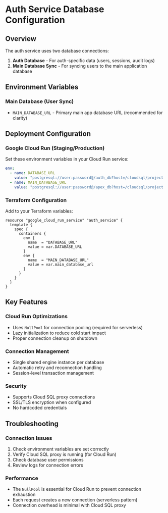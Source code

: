 # Auth Service Database Configuration

## Overview
The auth service uses two database connections:
1. **Auth Database** - For auth-specific data (users, sessions, audit logs)
2. **Main Database Sync** - For syncing users to the main application database

## Environment Variables


### Main Database (User Sync)
- `MAIN_DATABASE_URL` - Primary main app database URL (recommended for clarity)

## Deployment Configuration



### Google Cloud Run (Staging/Production)
Set these environment variables in your Cloud Run service:

```yaml
env:
  - name: DATABASE_URL
    value: "postgresql://user:password@/auth_db?host=/cloudsql/project:region:instance"
  - name: MAIN_DATABASE_URL
    value: "postgresql://user:password@/apex_db?host=/cloudsql/project:region:instance"
```

### Terraform Configuration
Add to your Terraform variables:

```hcl
resource "google_cloud_run_service" "auth_service" {
  template {
    spec {
      containers {
        env {
          name  = "DATABASE_URL"
          value = var.DATABASE_URL
        }
        env {
          name  = "MAIN_DATABASE_URL"
          value = var.main_database_url
        }
      }
    }
  }
}
```

## Key Features

### Cloud Run Optimizations
- Uses `NullPool` for connection pooling (required for serverless)
- Lazy initialization to reduce cold start impact
- Proper connection cleanup on shutdown

### Connection Management
- Single shared engine instance per database
- Automatic retry and reconnection handling
- Session-level transaction management

### Security
- Supports Cloud SQL proxy connections
- SSL/TLS encryption when configured
- No hardcoded credentials

## Troubleshooting

### Connection Issues
1. Check environment variables are set correctly
2. Verify Cloud SQL proxy is running (for Cloud Run)
3. Check database user permissions
4. Review logs for connection errors

### Performance
- The `NullPool` is essential for Cloud Run to prevent connection exhaustion
- Each request creates a new connection (serverless pattern)
- Connection overhead is minimal with Cloud SQL proxy
